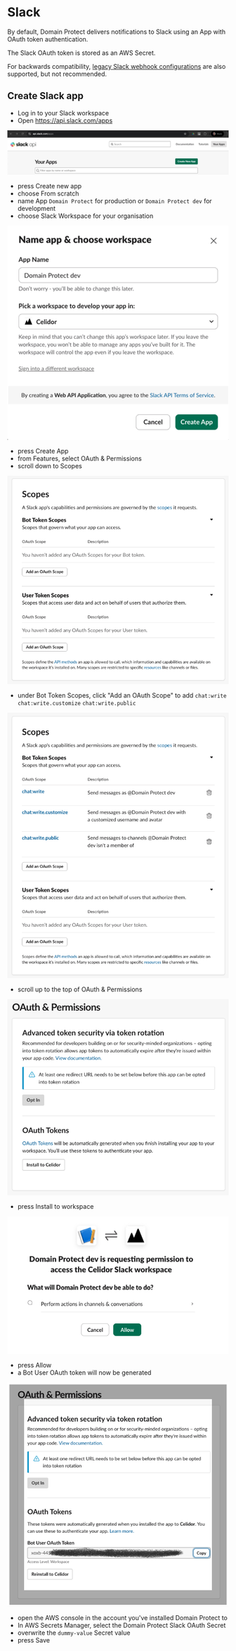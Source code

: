 # Slack

By default, Domain Protect delivers notifications to Slack using an App with OAuth token authentication.

The Slack OAuth token is stored as an AWS Secret.

For backwards compatibility, [legacy Slack webhook configurations](slack-webhook.md) are also supported, but not recommended.

## Create Slack app

* Log in to your Slack workspace
* Open https://api.slack.com/apps

![Alt text](assets/images/slack-oauth-create-app.png?raw=true "Create Slack app")

* press Create new app
* choose From scratch
* name App `Domain Protect` for production or `Domain Protect dev` for development
* choose Slack Workspace for your organisation

![Alt text](assets/images/slack-oauth-choose-workspace.png?raw=true "Slack app name and workspace")

* press Create App
* from Features, select OAuth & Permissions
* scroll down to Scopes

![Alt text](assets/images/slack-oauth-no-scopes.png?raw=true "Slack OAuth initial scopes")

* under Bot Token Scopes, click "Add an OAuth Scope" to add `chat:write` `chat:write.customize` `chat:write.public`

![Alt text](assets/images/slack-oauth-scopes.png?raw=true "Slack OAuth scopes")

* scroll up to the top of OAuth & Permissions

![Alt text](assets/images/slack-oauth-install.png?raw=true "Install to workspace")

* press Install to workspace

![Alt text](assets/images/slack-oauth-approve.png?raw=true "Approve app install")

* press Allow
* a Bot User OAuth token will now be generated

![Alt text](assets/images/slack-oauth-token.png?raw=true "Slack OAuth Token")

* open the AWS console in the account you've installed Domain Protect to
* In AWS Secrets Manager, select the Domain Protect Slack OAuth Secret
* overwrite the `dummy-value` Secret value
* press Save
